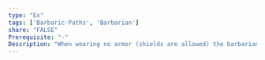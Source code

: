 ```yaml
---
type: "Ex"
tags: ['Barbaric-Paths', 'Barbarian']
share: "FALSE"
Prerequisite: "-"
Description: "When wearing no armor (shields are allowed) the barbarian gains a +1 armor bonus to AC. This bonus increases by an additional +1 for every six levels of barbarian he possesses."
---
```

